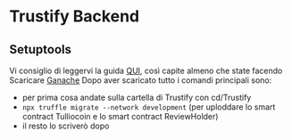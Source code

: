 # Trustify Backend

## Setuptools

Vi consiglio di leggervi la guida [QUI](https://docs.openzeppelin.com/learn/developing-smart-contracts), così capite almeno che state facendo
Scaricare [Ganache](https://trufflesuite.com/ganache/)
Dopo aver scaricato tutto i comandi principali sono:

- per prima cosa andate sulla cartella di Trustify con cd/Trustify
- `npx truffle migrate --network development` (per uploddare lo smart contract Tulliocoin e lo smart contract ReviewHolder)
- il resto lo scriverò dopo

